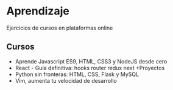 # Aprendizaje
Ejercicios de cursos en plataformas online

## Cursos
- Aprende Javascript ES9, HTML, CSS3 y NodeJS desde cero
- React - Guía definitiva: hooks router redux next +Proyectos
- Python sin fronteras: HTML, CSS, Flask y MySQL
- Vim, aumenta tu velocidad de desarrollo



